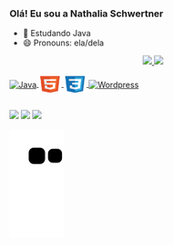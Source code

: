 ### Olá! Eu sou a Nathalia Schwertner

- 🌱 Estudando Java
- 😄 Pronouns: ela/dela

<div align="center">
  <a href="https://github.com/naschwertner">
  <img height="160em" src="https://github-readme-stats.vercel.app/api?username=naschwertner&show_icons=true&theme=onedark&include_all_commits=true&count_private=true"/>
  <img height="160em" src="https://github-readme-stats.vercel.app/api/top-langs/?username=naschwertner&layout=compact&langs_count=7&theme=onedark"/>
</div>

 <div style="display: inline_block"><br>
  <img align="center" alt="Java" height="30" width="40" src="https://cdn.jsdelivr.net/gh/devicons/devicon/icons/java/java-original.svg"  >
  <img align="center" alt="Rafa-HTML" height="30" width="40" src="https://raw.githubusercontent.com/devicons/devicon/master/icons/html5/html5-original.svg">
  <img align="center" alt="Rafa-CSS" height="30" width="40" src="https://raw.githubusercontent.com/devicons/devicon/master/icons/css3/css3-original.svg">
  <img align="center" alt="Wordpress" height="30" width="40" src="https://cdn.jsdelivr.net/gh/devicons/devicon/icons/wordpress/wordpress-plain.svg" > 
</div>
    
 ##
  
  <div> 
  <a href = "mailto:nathalia_13@outlook.com"><img src="https://img.shields.io/badge/-Gmail-%23333?style=for-the-badge&logo=gmail&logoColor=white" target="_blank"></a>
     <a href = "https://naschwertner.com.br"><img src="https://img.shields.io/badge/website-000000?style=for-the-badge&logo=About.me&logoColor=white" target="_blank"></a>
  <a href="https://www.linkedin.com/in/nathalia-schwertner/" target="_blank"><img src="https://img.shields.io/badge/-LinkedIn-%230077B5?style=for-the-badge&logo=linkedin&logoColor=white" target="_blank"></a> 
  
 
  ![Snake animation](https://github.com/rafaballerini/rafaballerini/blob/output/github-contribution-grid-snake.svg)
 
</div>
